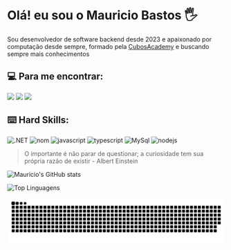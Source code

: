 # Olá! eu sou o Mauricio Bastos :raised_hand_with_fingers_splayed:

Sou desenvolvedor de software backend desde 2023 e apaixonado por computação desde sempre, formado pela [CubosAcademy](https://l1nq.com/775hS) e buscando sempre mais conhecimentos

## :computer: Para me encontrar:
<div>
  <a href="mailto:mauriciodeb84@gmail.com"><img src="https://img.shields.io/badge/Gmail-D14836?style=for-the-badge&logo=gmail&logoColor=white"/></a>
  <a href="https://www.instagram.com/m.bastos.__/"><img src="https://img.shields.io/badge/Instagram-E4405F?style=for-the-badge&logo=instagram&logoColor=white"/></a>
  <a href="https://www.linkedin.com/in/maur%C3%ADcio-bastos-272794242/"><img src="https://img.shields.io/badge/LinkedIn-0077B5?style=for-the-badge&logo=linkedin&logoColor=white"/></a>
</div>

## :keyboard: Hard Skills:
![.NET](https://img.shields.io/badge/.NET-512BD4?style=for-the-badge&logo=dotnet&logoColor=white)
![nom](https://img.shields.io/badge/npm-CB3837?style=for-the-badge&logo=npm&logoColor=white)
![javascript](https://img.shields.io/badge/JavaScript-323330?style=for-the-badge&logo=javascript&logoColor=F7DF1E)
![typescript](https://img.shields.io/badge/TypeScript-007ACC?style=for-the-badge&logo=typescript&logoColor=white)
![MySql](https://img.shields.io/badge/MySQL-005C84?style=for-the-badge&logo=mysql&logoColor=white)
![nodejs](https://img.shields.io/badge/Node%20js-339933?style=for-the-badge&logo=nodedotjs&logoColor=white)

>O importante é não parar de questionar; a curiosidade tem sua própria razão de existir - Albert Einstein
>

![Mauricio's GitHub stats](https://github-readme-stats.vercel.app/api?username=mauriciobastosdev&show_icons=true&theme=dracula)

![Top Linguagens](https://github-readme-stats.vercel.app/api/top-langs/?username=mauriciobastosdev&theme=tokyonight&custom_title=Top%20%Linguagens)

![Snake animation](https://github.com/mauriciobastosdev/mauriciobastosdev/blob/output/github-contribution-grid-snake.svg)
